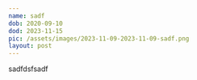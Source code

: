 ```yaml
---
name: sadf
dob: 2020-09-10
dod: 2023-11-15
pic: /assets/images/2023-11-09-2023-11-09-sadf.png
layout: post
---
```

sadfdsfsadf
